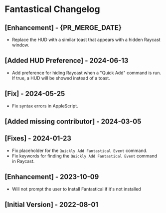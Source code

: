 # Fantastical Changelog

## [Enhancement] - {PR_MERGE_DATE}

- Replace the HUD with a similar toast that appears with a hidden Raycast window.

## [Added HUD Preference] - 2024-06-13

- Add preference for hiding Raycast when a "Quick Add" command is run. If true, a HUD will be showed instead of a toast.

## [Fix] - 2024-05-25

- Fix syntax errors in AppleScript.

## [Added missing contributor] - 2024-03-05

## [Fixes] - 2024-01-23

- Fix placeholder for the `Quickly Add Fantastical Event` command.
- Fix keywords for finding the `Quickly Add Fantastical Event` command in Raycast.

## [Enhancement] - 2023-10-09

- Will not prompt the user to Install Fantastical if it's not installed

## [Initial Version] - 2022-08-01
